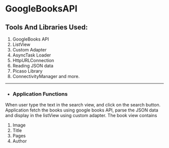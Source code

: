 # GoogleBooksAPI
## Tools And Libraries Used:

1. GoogleBooks API
4. ListView
3. Custom Adapter
5. AsyncTask Loader
5. HttpURLConnection
6. Reading JSON data
7. Picaso Library
8. ConnectivityManager
 and more.

___
* ### Application Functions
When user type the text in the search view, and click on the search button. Application fetch the books using google books API, parse the JSON
data and display in the listView using custom adapter.
The book view contains
1. Image
2. Title
3. Pages
4. Author

